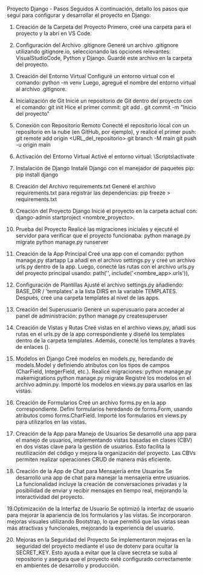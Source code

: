 Proyecto Django - Pasos Seguidos
A continuación, detallo los pasos que seguí para configurar y desarrollar el proyecto en Django:

1. Creación de la Carpeta del Proyecto
Primero, creé una carpeta para el proyecto y la abrí en VS Code.

2. Configuración del Archivo .gitignore
Generé un archivo .gitignore utilizando gitignore.io, seleccionando las opciones relevantes: VisualStudioCode, Python y Django. Guardé este archivo en la carpeta del proyecto.

3. Creación del Entorno Virtual
Configuré un entorno virtual con el comando:
    python -m venv <venv>
Luego, agregué el nombre del entorno virtual al archivo .gitignore.

4. Inicialización de Git
Inicié un repositorio de Git dentro del proyecto con el comando:
    git init
Hice el primer commit:
    git add .
    git commit -m "Inicio del proyecto"

5. Conexión con Repositorio Remoto
Conecté el repositorio local con un repositorio en la nube (en GitHub, por ejemplo), y realicé el primer push:
    git remote add origin <URL_del_repositorio>
    git branch -M main
    git push -u origin main

6. Activación del Entorno Virtual
Activé el entorno virtual:
    <venv>\Scripts\activate

7. Instalación de Django
Instalé Django con el manejador de paquetes pip:
    pip install django

8. Creación del Archivo requirements.txt
Generé el archivo requirements.txt para registrar las dependencias:
    pip freeze > requirements.txt

9. Creación del Proyecto Django
Inicié el proyecto en la carpeta actual con:
    django-admin startproject <nombre_proyecto>.

10. Prueba del Proyecto
Realicé las migraciones iniciales y ejecuté el servidor para verificar que el proyecto funcionaba:
    python manage.py migrate
    python manage.py runserver

11. Creación de la App Principal
Creé una app con el comando:
    python manage.py startapp <inicio>
La añadí en el archivo settings.py y creé un archivo urls.py dentro de la app. Luego, conecté las rutas con el archivo urls.py del proyecto principal usando:
    path('', include('<nombre_app>.urls')),

12. Configuración de Plantillas
Ajusté el archivo settings.py añadiendo:
    BASE_DIR / 'templates'
a la lista DIRS en la variable TEMPLATES. Después, creé una carpeta templates al nivel de las apps.

13. Creación del Superusuario
Generé un superusuario para acceder al panel de administración:
    python manage.py createsuperuser

14. Creación de Vistas y Rutas
Creé vistas en el archivo views.py, añadí sus rutas en el urls.py de la app correspondiente y diseñé los templates dentro de la carpeta templates. Además, conecté los templates a través de enlaces (<a>).

15. Modelos en Django
Creé modelos en models.py, heredando de models.Model y definiendo atributos con los tipos de campos (CharField, IntegerField, etc.).
Realicé migraciones:
    python manage.py makemigrations
    python manage.py migrate
Registré los modelos en el archivo admin.py.
Importé los modelos en views.py para usarlos en las vistas.

16. Creación de Formularios
Creé un archivo forms.py en la app correspondiente.
Definí formularios heredando de forms.Form, usando atributos como forms.CharField.
Importé los formularios en views.py para utilizarlos en las vistas.

17. Creación de la App para Manejo de Usuarios
Se desarrolló una app para el manejo de usuarios, implementando vistas basadas en clases (CBV) en dos vistas clave para la gestión de usuarios. Esto facilita la reutilización del código y mejora la organización del proyecto. Las CBVs permiten realizar operaciones CRUD de manera más eficiente.

18. Creación de la App de Chat para Mensajería entre Usuarios
Se desarrolló una app de chat para manejar la mensajería entre usuarios. La funcionalidad incluye la creación de conversaciones privadas y la posibilidad de enviar y recibir mensajes en tiempo real, mejorando la interactividad del proyecto.

19.Optimización de la Interfaz de Usuario
Se optimizó la interfaz de usuario para mejorar la apariencia de los formularios y las vistas. Se incorporaron mejoras visuales utilizando Bootstrap, lo que permitió que las vistas sean más atractivas y funcionales, mejorando la experiencia del usuario.

20. Mejoras en la Seguridad del Proyecto
Se implementaron mejoras en la seguridad del proyecto mediante el uso de dotenv para ocultar la SECRET_KEY. Esto ayuda a evitar que la clave secreta se suba al repositorio y asegura que el proyecto esté configurado correctamente en ambientes de desarrollo y producción.